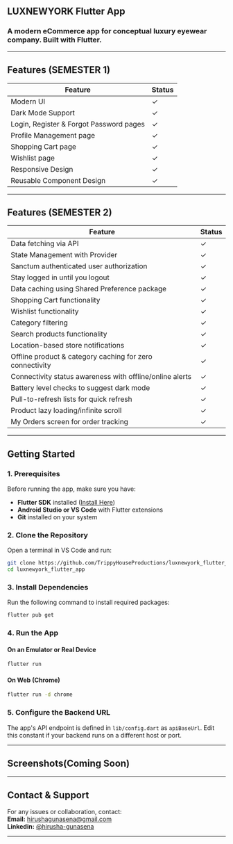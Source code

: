 ## **LUXNEWYORK Flutter App**

### **A modern eCommerce app for conceptual luxury eyewear company. Built with Flutter.**

---

## **Features (SEMESTER 1)**

| Feature | Status |
| --- | --- |
| Modern UI | ✓ |
| Dark Mode Support | ✓ |
| Login, Register & Forgot Password pages | ✓ |
| Profile Management page | ✓ |
| Shopping Cart page | ✓ |
| Wishlist page | ✓ |
| Responsive Design | ✓ |
| Reusable Component Design | ✓ |

---

## **Features (SEMESTER 2)**

| Feature | Status |
| --- | --- |
| Data fetching via API | ✓ |
| State Management with Provider | ✓ |
| Sanctum authenticated user authorization | ✓ |
| Stay logged in until you logout | ✓ |
| Data caching using Shared Preference package | ✓ |
| Shopping Cart functionality | ✓ |
| Wishlist functionality | ✓ |
| Category filtering | ✓ |
| Search products functionality | ✓ |
| Location-based store notifications | ✓ |
| Offline product & category caching for zero connectivity | ✓ |
| Connectivity status awareness with offline/online alerts | ✓ |
| Battery level checks to suggest dark mode | ✓ |
| Pull-to-refresh lists for quick refresh | ✓ |
| Product lazy loading/infinite scroll | ✓ |
| My Orders screen for order tracking | ✓ |

---

## **Getting Started**

### **1. Prerequisites**

Before running the app, make sure you have:

- **Flutter SDK** installed ([Install Here](https://flutter.dev/docs/get-started/install))
- **Android Studio or VS Code** with Flutter extensions
- **Git** installed on your system

### **2️. Clone the Repository**

Open a terminal in VS Code and run:

```sh
git clone https://github.com/TrippyHouseProductions/luxnewyork_flutter_app.git
cd luxnewyork_flutter_app
```

### **3️. Install Dependencies**

Run the following command to install required packages:

```sh
flutter pub get
```

### **4️. Run the App**

#### **On an Emulator or Real Device**

```sh
flutter run
```

#### **On Web (Chrome)**

```sh
flutter run -d chrome
```

### **5. Configure the Backend URL**

The app's API endpoint is defined in `lib/config.dart` as `apiBaseUrl`.
Edit this constant if your backend runs on a different host or port.

---

## **Screenshots(Coming Soon)**

---

## **Contact & Support**

For any issues or collaboration, contact:  
**Email:** [hirushagunasena@gmail.com](mailto:hirushagunasena@gmail.com)  
**Linkedin:** [@hirusha-gunasena](https://linkedin.com/in/hirusha-gunasena)

---
